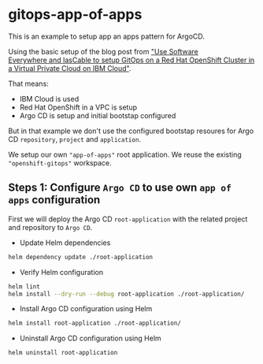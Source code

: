 # gitops-app-of-apps

This is an example to setup app an apps pattern for ArgoCD.

Using the basic setup of the blog post from ["Use Software Everywhere and IasCable to setup GitOps on a Red Hat OpenShift Cluster in a Virtual Private Cloud on IBM Cloud"](https://wp.me/paelj4-1tZ).

That means:

* IBM Cloud is used
* Red Hat OpenShift in a VPC is setup
* Argo CD is setup and initial bootstap configured

But in that example we don't use the configured bootstap resoures for Argo CD `repository`, `project` and `application`. 

We setup our own `"app-of-apps"` root application.
We reuse the existing `"openshift-gitops"` workspace.

## Steps 1: Configure `Argo CD` to use own `app of apps` configuration

First we will deploy the Argo CD `root-application` with the related project and repository to `Argo CD`.

* Update Helm dependencies

```sh
helm dependency update ./root-application
```

* Verify Helm configuration

```sh
helm lint
helm install --dry-run --debug root-application ./root-application/
```

* Install Argo CD configuration using Helm

```sh
helm install root-application ./root-application/
```

* Uninstall Argo CD configuration using Helm

```sh
helm uninstall root-application
```
